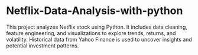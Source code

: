 # Netflix-Data-Analysis-with-python
This project analyzes Netflix stock using Python. It includes data cleaning, feature engineering, and visualizations to explore trends, returns, and volatility. Historical data from Yahoo Finance is used to uncover insights and potential investment patterns.
